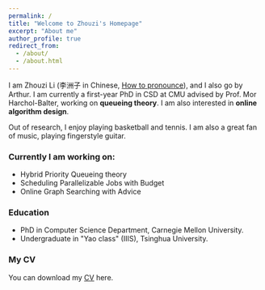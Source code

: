 ```yaml
---
permalink: /
title: "Welcome to Zhouzi's Homepage"
excerpt: "About me"
author_profile: true
redirect_from: 
  - /about/
  - /about.html
---
```


I am Zhouzi Li (李洲子 in Chinese, <a href="https://drive.google.com/file/d/1-PQMSZ0yWY1qNoNEiM1hRIxcN_zmG3My/view?usp=share_link">How to pronounce</a>), and I also go by Arthur. I am currently a first-year PhD in CSD at CMU advised by Prof. Mor Harchol-Balter, working on **queueing theory**. I am also interested in **online algorithm design**.


Out of research, I enjoy playing basketball and tennis. I am also a great fan of music, playing fingerstyle guitar.

### Currently I am working on:
- Hybrid Priority Queueing theory 
- Scheduling Parallelizable Jobs with Budget
- Online Graph Searching with Advice  


### Education
- PhD in Computer Science Department, Carnegie Mellon University.
- Undergraduate in "Yao class" (IIIS), Tsinghua University.

### My CV

You can download my [CV](https://drive.google.com/file/d/1BioQSu0ODgh-VYPREeDqS_QgNxeplN0a/view?usp=share_link) here.
<!-- <b href=>CV</b> here. -->